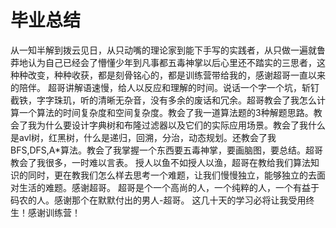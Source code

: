 # 毕业总结

从一知半解到拨云见日，从只动嘴的理论家到能下手写的实践者，从只做一遍就鲁莽地认为自己已经会了懵懂少年到凡事都五毒神掌以后心里还不踏实的三思者，这种种改变，种种收获，都是刻骨铭心的，都是训练营带给我的，感谢超哥一直以来的陪伴。
超哥讲解语速慢，给人以反应和理解的时间。说话一个字一个坑，斩钉截铁，字字珠玑，听的清晰无杂音，没有多余的废话和冗余。超哥教会了我怎么计算一个算法的时间复杂度和空间复杂度。教会了我一道算法题的3种解题思路。教会了我为什么要设计字典树和布隆过滤器以及它们的实际应用场景。教会了我什么是avl树，红黑树，什么是递归，回溯，分治，动态规划。还教会了我BFS,DFS,A*算法。教会了我掌握一个东西要五毒神掌，要画脑图，要总结。超哥教会了我很多，一时难以言表。
授人以鱼不如授人以渔，超哥在教给我们算法知识的同时，更在教我们怎么样去思考一个难题，让我们慢慢独立，能够独立的去面对生活的难题。感谢超哥。
超哥是个一个高尚的人，一个纯粹的人，一个有益于码农的人。感谢那个在默默付出的男人-超哥。
这几十天的学习必将让我受用终生！感谢训练营！
